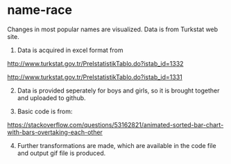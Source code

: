 # name-race
Changes in most popular names are visualized. Data is from Turkstat web site.

1. Data is acquired in excel format from

http://www.turkstat.gov.tr/PreIstatistikTablo.do?istab_id=1332  

http://www.turkstat.gov.tr/PreIstatistikTablo.do?istab_id=1331

2. Data is provided seperately for boys and girls, so it is brought together and uploaded to github.

3. Basic code is from:

https://stackoverflow.com/questions/53162821/animated-sorted-bar-chart-with-bars-overtaking-each-other

4. Further transformations are made, which are available in the code file and output gif file is produced.
